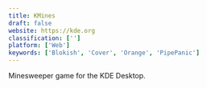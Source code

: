 ```yaml
---
title: KMines
draft: false 
website: https://kde.org
classification: ['']
platform: ['Web']
keywords: ['Blokish', 'Cover', 'Orange', 'PipePanic']
---
```

Minesweeper game for the KDE Desktop.